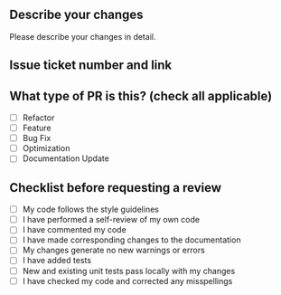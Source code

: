 ## Describe your changes
Please describe your changes in detail.

## Issue ticket number and link

## What type of PR is this? (check all applicable)

- [ ] Refactor
- [ ] Feature
- [ ] Bug Fix
- [ ] Optimization
- [ ] Documentation Update

## Checklist before requesting a review

- [ ] My code follows the style guidelines
- [ ] I have performed a self-review of my own code
- [ ] I have commented my code
- [ ] I have made corresponding changes to the documentation
- [ ] My changes generate no new warnings or errors
- [ ] I have added tests
- [ ] New and existing unit tests pass locally with my changes
- [ ] I have checked my code and corrected any misspellings
